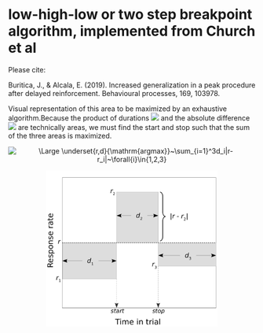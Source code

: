 # low-high-low or two step breakpoint algorithm, implemented from Church et al

Please cite:

Buritica, J., & Alcala, E. (2019). Increased generalization in a peak procedure after delayed reinforcement. Behavioural processes, 169, 103978.

Visual representation of this area to be maximized by an exhaustive algorithm.Because the product of durations <img src="https://latex.codecogs.com/svg.latex?\normalsize&space;d_i"> and the absolute difference <img src="https://latex.codecogs.com/svg.latex?\normalsize&space;|r-r_i|">  are technically areas, we must find the start and stop such that the sum of the three areas is maximized.

<div align="center">
  
 ![\Large \underset{r,d}{\mathrm{argmax}}~\sum_{i=1}^3d_i|r-r_i|~\forall{i}\in{1,2,3}](https://latex.codecogs.com/svg.latex?\normalsize&space;\underset{r,d}{\mathrm{argmax}}~\sum_{i=1}^3d_i|r-r_i|~\forall{i}\in{1,2,3}) 
  
 <img src="https://github.com/jealcalat/start_stop_peak_procedure/blob/main/lhl_diagramm-1.png" width="350">
</div>
